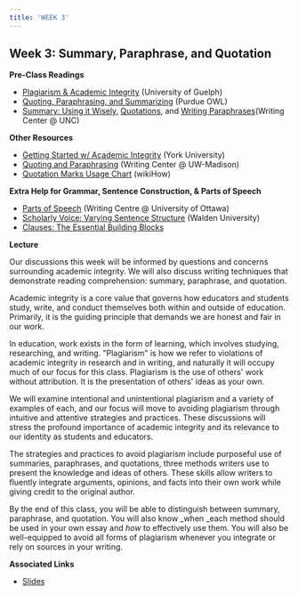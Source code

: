 ```yaml
---
title: 'WEEK 3'
---
```


## Week 3: Summary, Paraphrase, and Quotation 

**Pre-Class Readings**

- [Plagiarism & Academic Integrity](http://www.lib.uoguelph.ca/get-assistance/writing/citations/plagiarism-academic-integrity) (University of Guelph)
- [Quoting, Paraphrasing, and Summarizing](https://owl.english.purdue.edu/owl/resource/563/01/) (Purdue OWL)
- [Summary: Using it Wisely](http://writingcenter.unc.edu/handouts/summary-using-it-wisely/), [Quotations](http://writingcenter.unc.edu/handouts/quotations/), and [Writing Paraphrases](http://writingcenter.unc.edu/esl/resources/writing-paraphrases/)(Writing Center @ UNC)

**Other Resources**

- [Getting Started w/ Academic Integrity](http://www.yorku.ca/spark/academic_integrity/index.html) (York University)
- [Quoting and Paraphrasing](https://writing.wisc.edu/Handbook/QuotingSources.html) (Writing Center @ UW-Madison)
- [Quotation Marks Usage Chart](http://www.wikihow.com/Sample/Quotation-Marks-Usage-Chart) (wikiHow)

**Extra Help for Grammar, Sentence Construction, & Parts of Speech**

- [Parts of Speech](http://arts.uottawa.ca/writingcentre/en/hypergrammar/the-parts-of-speech) (Writing Centre @ University of Ottawa)
- [Scholarly Voice: Varying Sentence Structure](http://academicguides.waldenu.edu/writingcenter/scholarlyvoice/sentencestructure) (Walden University)
- [Clauses: The Essential Building Blocks](http://grammar.ccc.commnet.edu/grammar/clauses.htm)

**Lecture**

Our discussions this week will be informed by questions and concerns surrounding academic integrity. We will also discuss writing techniques that demonstrate reading comprehension: summary, paraphrase, and quotation.

Academic integrity is a core value that governs how educators and students study, write, and conduct themselves both within and outside of education. Primarily, it is the guiding principle that demands we are honest and fair in our work. 

In education, work exists in the form of learning, which involves studying, researching, and writing. "Plagiarism" is how we refer to violations of academic integrity in research and in writing, and naturally it will occupy much of our focus for this class. Plagiarism is the use of others' work without attribution. It is the presentation of others' ideas as your own.

We will examine intentional and unintentional plagiarism and a variety of examples of each, and our focus will move to avoiding plagiarism through intuitive and attentive strategies and practices. These discussions will stress the profound importance of academic integrity and its relevance to our identity as students and educators. 

The strategies and practices to avoid plagiarism include purposeful use of summaries, paraphrases, and quotations, three methods writers use to present the knowledge and ideas of others. These skills allow writers to fluently integrate arguments, opinions, and facts into their own work while giving credit to the original author. 

By the end of this class, you will be able to distinguish between summary, paraphrase, and quotation. You will also know _when _each method should be used in your own essay and _how_ to effectively use them. You will also be well-equipped to avoid all forms of plagiarism whenever you integrate or rely on sources in your writing. 

**Associated Links**

* [Slides](http://slides.com/trentgill/uwjan19#/)
